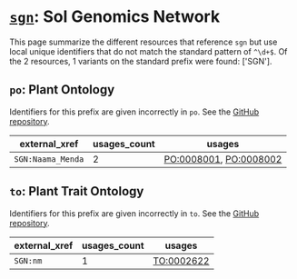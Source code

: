# [`sgn`](https://bioregistry.io/sgn): Sol Genomics Network

This page summarize the different resources that reference `sgn`
but use local unique identifiers that do not match the standard pattern of
`^\d+$`. Of the 2 resources,
1 variants on the standard prefix were found: ['SGN'].

## `po`: Plant Ontology

Identifiers for this prefix are given incorrectly in `po`. See the [GitHub repository](https://github.com/Planteome/plant-ontology).

| external_xref     |   usages_count | usages                                                                                                           |
|-------------------|----------------|------------------------------------------------------------------------------------------------------------------|
| `SGN:Naama_Menda` |              2 | [PO:0008001](http://purl.obolibrary.org/obo/PO_0008001), [PO:0008002](http://purl.obolibrary.org/obo/PO_0008002) |

## `to`: Plant Trait Ontology

Identifiers for this prefix are given incorrectly in `to`. See the [GitHub repository](https://github.com/Planteome/plant-trait-ontology).

| external_xref   |   usages_count | usages                                                  |
|-----------------|----------------|---------------------------------------------------------|
| `SGN:nm`        |              1 | [TO:0002622](http://purl.obolibrary.org/obo/TO_0002622) |

